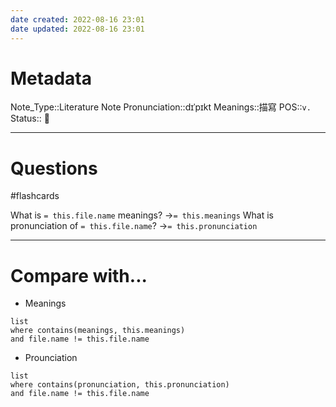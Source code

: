 ```yaml
---
date created: 2022-08-16 23:01
date updated: 2022-08-16 23:01
---
```


# Metadata

Note_Type::Literature Note
Pronunciation::dɪˈpɪkt
Meanings::描寫
POS::`v.`
Status:: 👶

---

# Questions

#flashcards

What is `= this.file.name` meanings? ->`= this.meanings` <!--SR:!2022-08-18,1,230-->
What is pronunciation of `= this.file.name`? ->`= this.pronunciation` <!--SR:!2022-08-21,4,270-->

---

# Compare with...

- Meanings

```dataview
list
where contains(meanings, this.meanings)
and file.name != this.file.name
```

- Prounciation

```dataview
list
where contains(pronunciation, this.pronunciation)
and file.name != this.file.name
```

